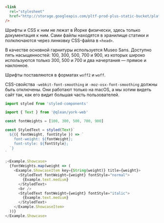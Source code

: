 ```html
<link
  rel="stylesheet"
  href="http://storage.googleapis.com/pltf-prod-plus-static-bucket/platform-libraries-shared-static/master/fonts/fonts.css"
/>
```

Шрифты и CSS к ним не лежат в Йорке физически, здесь только документация к ним. Сами файлы находятся в хранилище статики и полключаются через линковку CSS-файла в `<head>`.

В качестве основной гарнитуры используется Museo Sans. Доступно пять насыщенностей: 100, 300, 500, 700 и 900, из которых широко используются только 300, 500 и 700 и два начертания — прямое и наклонное.

Шрифты поставляются в форматах `woff2` и `woff`.

CSS-свойства `-webkit-font-smoothing` и `-moz-osx-font-smoothing` должны быть отключены. Они работают только на macOS, а мы хотим видеть сайт так, как его видит большая часть пользователей.

```js
import styled from 'styled-components'

import { Text } from '@qlean/york-web'

const fontWeights = [100, 300, 500, 700, 900]

const StyledText = styled(Text)`
  ${({ fontWeight, fontStyle }) => `
    font-weight: ${fontWeight};
    font-style: ${fontStyle};
  `}
`

;<Example.Showcase>
  {fontWeights.map(weight => (
    <Example.ShowcaseItem key={String(weight)} title={weight}>
      <StyledText fontWeight={weight} fontStyle="normal">
        {Example.text.medium}
      </StyledText>
      <br />
      <StyledText fontWeight={weight} fontStyle="italic">
        {Example.text.medium}
      </StyledText>
    </Example.ShowcaseItem>
  ))}
</Example.Showcase>
```
